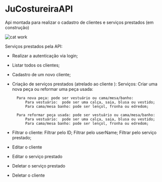 # JuCostureiraAPI
Api montada para realizar o cadastro de clientes e serviços prestados (em construção)

![cat work](https://user-images.githubusercontent.com/101227284/211430193-5d3e484c-1c5d-414e-9ca2-05b12ae222d5.gif)


Serviços prestados pela API:

- Realizar a autenticação via login;

- Listar todos os clientes;

- Cadastro de um novo cliente;

- Criação de serviços prestados (atrelado ao cliente ):
    Serviços: Criar uma nova peça ou reformar uma peça usada:
    
   
        Para nova peça: pode ser vestuário ou cama/mesa/banho:
            Para vestuário:  pode ser uma calça, saia, blusa ou vestido;
            Para cama/mesa banho: pode ser lençol, fronha ou edredom;

        Para reformar peça usada: pode ser vestuário ou cama/mesa/banho:
            Para vestuário:  pode ser uma calça, saia, blusa ou vestido;
            Para cama/mesa banho: pode ser lençol, fronha ou edredom;

- Filtrar o cliente:
    Filtrar pelo ID;
    Filtrar pelo userName;
    Filtrar pelo serviço prestado;

- Editar o cliente

- Editar o serviço prestado

- Deletar o serviço prestado 

- Deletar o cliente
